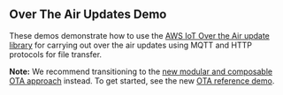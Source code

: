 ## Over The Air Updates Demo

These demos demonstrate how to use the [AWS IoT Over the Air update library](https://github.com/aws/ota-for-aws-iot-embedded-sdk/tree/main) for carrying out over the air updates using MQTT and HTTP protocols for file transfer.

**Note:** We recommend transitioning to the [new modular and composable OTA approach](https://freertos.org/Documentation/03-Libraries/07-Modular-over-the-air-updates/01-Over-the-air-updates) instead. To get started, see the new [OTA reference demo](https://github.com/FreeRTOS/Lab-Project-ota-example-for-AWS-IoT-Core?tab=readme-ov-file).
